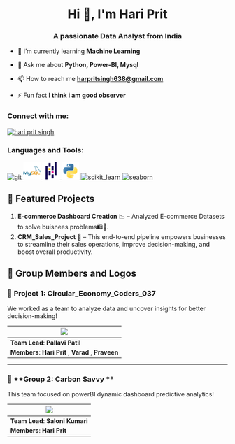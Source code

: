 <h1 align="center">Hi 👋, I'm Hari Prit</h1>
<h3 align="center">A passionate Data Analyst from India</h3>

- 🌱 I’m currently learning **Machine Learning**

- 💬 Ask me about **Python, Power-BI, Mysql**

- 📫 How to reach me **harpritsingh638@gmail.com**

- ⚡ Fun fact **I think i am good observer**

<h3 align="left">Connect with me:</h3>
<p align="left">
<a href="https://linkedin.com/in/hari prit singh" target="blank"><img align="center" src="https://raw.githubusercontent.com/rahuldkjain/github-profile-readme-generator/master/src/images/icons/Social/linked-in-alt.svg" alt="hari prit singh" height="30" width="40" /></a>
</p>

<h3 align="left">Languages and Tools:</h3>

<p align="left"> <a href="https://git-scm.com/" target="_blank" rel="noreferrer"> <img src="https://www.vectorlogo.zone/logos/git-scm/git-scm-icon.svg" alt="git" width="40" height="40"/> </a> <a href="https://www.mysql.com/" target="_blank" rel="noreferrer"> <img src="https://raw.githubusercontent.com/devicons/devicon/master/icons/mysql/mysql-original-wordmark.svg" alt="mysql" width="40" height="40"/> </a> <a href="https://pandas.pydata.org/" target="_blank" rel="noreferrer"> <img src="https://raw.githubusercontent.com/devicons/devicon/2ae2a900d2f041da66e950e4d48052658d850630/icons/pandas/pandas-original.svg" alt="pandas" width="40" height="40"/> </a> <a href="https://www.python.org" target="_blank" rel="noreferrer"> <img src="https://raw.githubusercontent.com/devicons/devicon/master/icons/python/python-original.svg" alt="python" width="40" height="40"/> </a> <a href="https://scikit-learn.org/" target="_blank" rel="noreferrer"> <img src="https://upload.wikimedia.org/wikipedia/commons/0/05/Scikit_learn_logo_small.svg" alt="scikit_learn" width="40" height="40"/> </a> <a href="https://seaborn.pydata.org/" target="_blank" rel="noreferrer"> <img src="https://seaborn.pydata.org/_images/logo-mark-lightbg.svg" alt="seaborn" width="40" height="40"/> </a> </p>

##

## 📁 Featured Projects
1. **E-commerce Dashboard Creation** 📉 – Analyzed E-commerce Datasets to solve buisnees problems🛍️🛒.
2. **CRM_Sales_Project** 🚨 – This end-to-end pipeline empowers businesses to streamline their sales operations, improve decision-making, and boost overall productivity.

## 👥 Group Members and Logos

### 🚀 **Project 1: Circular_Economy_Coders_037**
We worked as a team to analyze data and uncover insights for better decision-making!

| <img src="https://github.com/hariprit638/Circular_Economy_Coders_037/blob/main/EcomDash_Logo.png" width="200"/> |
|------------------------------------|
| **Team Lead**: **Pallavi Patil**|
| **Members**: **Hari Prit** , **Varad** , **Praveen**  |

---

### 🚀 **Group 2: Carbon Savvy **
This team focused on powerBI dynamic dashboard predictive analytics!

| <img src="https://github.com/hariprit638/CRM_Sales_Project/blob/main/Logo.webp" width="200"/> |
|------------------------------------|
| **Team Lead**: **Saloni Kumari**        |
| **Members**: **Hari Prit** |




##






